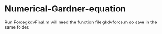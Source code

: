 # Numerical-Gardner-equation
Run ForcegkdvFinal.m will need the function file gkdvforce.m so save in the same folder.
